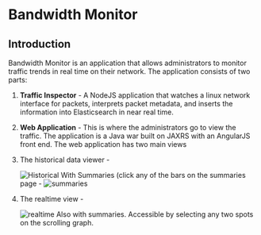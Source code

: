
# Bandwidth Monitor

## Introduction

Bandwidth Monitor is an application that allows administrators to monitor traffic trends in real time on their network.
The application consists of two parts:

1. **Traffic Inspector** - A NodeJS application that watches a linux network interface for packets, interprets packet metadata, and inserts the information into Elasticsearch in near real time.
2. **Web Application** - This is where the administrators go to view the traffic. The application is a Java war built on JAXRS with an AngularJS front end. The web application has two main views
  1. The historical data viewer -
  
     ![Historical](http://i.imgur.com/HkeifBY.png "Historical")
     With Summaries (click any of the bars on the summaries page -
     ![summaries](http://i.imgur.com/bLcOG4k.png "Historical")
  2. The realtime view -
   
     ![realtime](http://i.imgur.com/4aSSu1Y.png "realtime")
     Also with summaries. Accessible by selecting any two spots on the scrolling graph.

